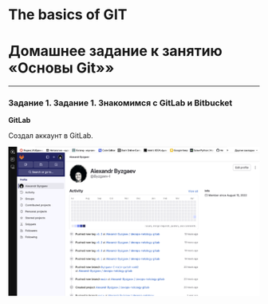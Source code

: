 # The basics of GIT

# **Домашнее задание к занятию «Основы Git»»**

---

### Задание 1. Задание 1. Знакомимся с GitLab и Bitbucket

**GitLab**  

Создал аккаунт в GitLab.

![image](https://github.com/Byzgaev-I/The-basics-of-GIT/blob/main/1.png)

